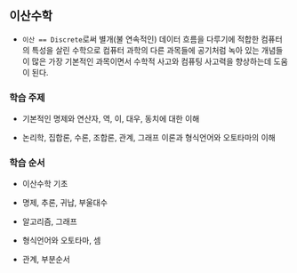 ## 이산수학

- `이산 == Discrete`로써 별개(불 연속적인) 데이터 흐름을 다루기에 적합한 컴퓨터의 특성을 살린 수학으로 컴퓨터 과학의 다른 과목들에 공기처럼 녹아 있는 개념들이 많은 가장 기본적인 과목이면서 수학적 사고와 컴퓨팅 사고력을 향상하는데 도움이 된다.

### 학습 주제

  - 기본적인 명제와 연산자, 역, 이, 대우, 동치에 대한 이해

  - 논리학, 집합론, 수론, 조합론, 관계, 그래프 이론과 형식언어와 오토타마의 이해

### 학습 순서

  - 이산수학 기초

  - 명제, 추론, 귀납, 부울대수

  - 알고리즘, 그래프

  - 형식언어와 오토타마, 셈

  - 관계, 부분순서